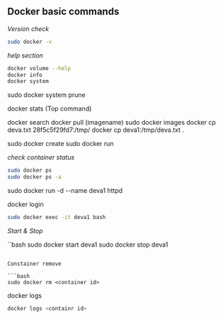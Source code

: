 ## Docker basic commands

_Version check_
```bash
sudo docker -v
```

_help section_

```bash
docker volume --help
docker info
docker system
```


sudo docker system prune

docker stats (Top command)


docker search
docker pull (imagename)
sudo docker images
docker cp deva.txt 28f5c5f29fd7:/tmp/
docker cp deva1:/tmp/deva.txt .


sudo docker create
sudo docker run

_check container status_

```bash
sudo docker ps
sudo docker ps -a
```

sudo docker run -d --name deva1 httpd

docker login 

```bash
sudo docker exec -it deva1 bash
```
_Start & Stop_

``bash
sudo docker start deva1
sudo docker stop deva1
```

Constainer remove 

```bash
sudo docker rm <container id>
```

docker logs

```bash
docker logs <containr id>
```

